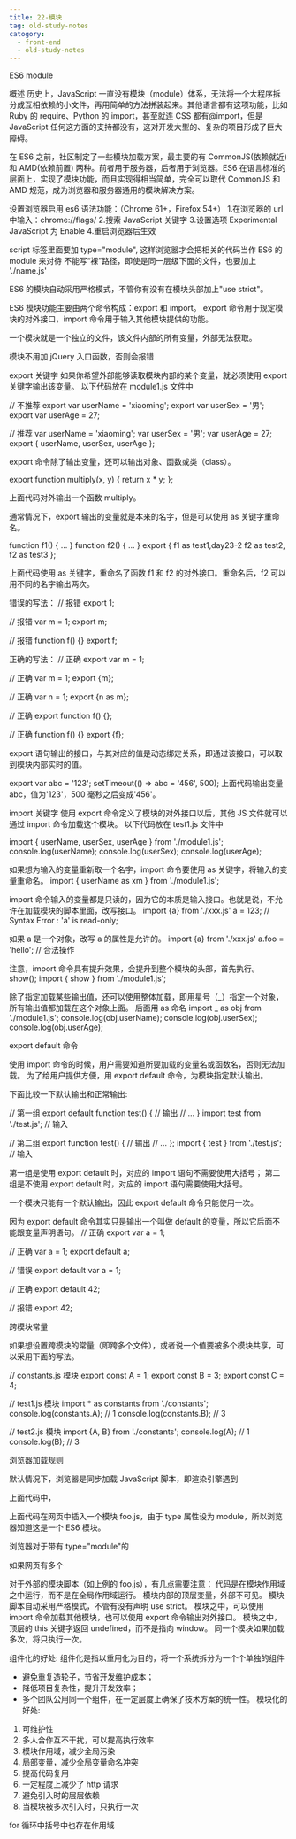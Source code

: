 ```yaml
---
title: 22-模块
tag: old-study-notes
catogory:
  - front-end
  - old-study-notes
---
```


ES6 module

概述
历史上，JavaScript 一直没有模块（module）体系，无法将一个大程序拆分成互相依赖的小文件，再用简单的方法拼装起来。其他语言都有这项功能，比如 Ruby 的 require、Python 的 import，甚至就连 CSS 都有@import，但是 JavaScript 任何这方面的支持都没有，这对开发大型的、复杂的项目形成了巨大障碍。

在 ES6 之前，社区制定了一些模块加载方案，最主要的有 CommonJS(依赖就近) 和 AMD(依赖前置) 两种。前者用于服务器，后者用于浏览器。ES6 在语言标准的层面上，实现了模块功能，而且实现得相当简单，完全可以取代 CommonJS 和 AMD 规范，成为浏览器和服务器通用的模块解决方案。

设置浏览器启用 es6 语法功能：（Chrome 61+，Firefox 54+） 1.在浏览器的 url 中输入：chrome://flags/ 2.搜索 JavaScript 关键字 3.设置选项 Experimental JavaScript 为 Enable 4.重启浏览器后生效

script 标签里面要加 type="module", 这样浏览器才会把相关的代码当作 ES6 的 module 来对待
不能写“裸”路径，即使是同一层级下面的文件，也要加上 './name.js'

ES6 的模块自动采用严格模式，不管你有没有在模块头部加上"use strict"。

ES6 模块功能主要由两个命令构成：export 和 import。
export 命令用于规定模块的对外接口，import 命令用于输入其他模块提供的功能。

一个模块就是一个独立的文件，该文件内部的所有变量，外部无法获取。

模块不用加 jQuery 入口函数，否则会报错

export 关键字
如果你希望外部能够读取模块内部的某个变量，就必须使用 export 关键字输出该变量。
以下代码放在 module1.js 文件中

// 不推荐
export var userName = 'xiaoming';
export var userSex = '男';
export var userAge = 27;

// 推荐
var userName = 'xiaoming';
var userSex = '男';
var userAge = 27;
export { userName, userSex, userAge };

export 命令除了输出变量，还可以输出对象、函数或类（class）。

export function multiply(x, y) {
return x \* y;
};

上面代码对外输出一个函数 multiply。

通常情况下，export 输出的变量就是本来的名字，但是可以使用 as 关键字重命名。

function f1() { ... }
function f2() { ... }
export {
f1 as test1,day23-2
f2 as test2,
f2 as test3
};

上面代码使用 as 关键字，重命名了函数 f1 和 f2 的对外接口。重命名后，f2 可以用不同的名字输出两次。

错误的写法：
// 报错
export 1;

// 报错
var m = 1;
export m;

// 报错
function f() {}
export f;

正确的写法：
// 正确
export var m = 1;

// 正确
var m = 1;
export {m};

// 正确
var n = 1;
export {n as m};

// 正确
export function f() {};

// 正确
function f() {}
export {f};

export 语句输出的接口，与其对应的值是动态绑定关系，即通过该接口，可以取到模块内部实时的值。

export var abc = '123';
setTimeout(() => abc = '456', 500);
上面代码输出变量 abc，值为'123'，500 毫秒之后变成'456'。

import 关键字
使用 export 命令定义了模块的对外接口以后，其他 JS 文件就可以通过 import 命令加载这个模块。
以下代码放在 test1.js 文件中

import { userName, userSex, userAge } from './module1.js';
console.log(userName);
console.log(userSex);
console.log(userAge);

如果想为输入的变量重新取一个名字，import 命令要使用 as 关键字，将输入的变量重命名。
import { userName as xm } from './module1.js';

import 命令输入的变量都是只读的，因为它的本质是输入接口。也就是说，不允许在加载模块的脚本里面，改写接口。
import {a} from './xxx.js'
a = 123; // Syntax Error : 'a' is read-only;

如果 a 是一个对象，改写 a 的属性是允许的。
import {a} from './xxx.js'
a.foo = 'hello'; // 合法操作

注意，import 命令具有提升效果，会提升到整个模块的头部，首先执行。
show();
import { show } from './module1.js';

除了指定加载某些输出值，还可以使用整体加载，即用星号（_）指定一个对象，所有输出值都加载在这个对象上面。
后面用 as 命名
import _ as obj from './module1.js';
console.log(obj.userName);
console.log(obj.userSex);
console.log(obj.userAge);

export default 命令

使用 import 命令的时候，用户需要知道所要加载的变量名或函数名，否则无法加载。
为了给用户提供方便，用 export default 命令，为模块指定默认输出。

下面比较一下默认输出和正常输出:

// 第一组
export default function test() { // 输出
// ...
}
import test from './test.js'; // 输入

// 第二组
export function test() { // 输出
// ...
};
import { test } from './test.js'; // 输入

第一组是使用 export default 时，对应的 import 语句不需要使用大括号；
第二组是不使用 export default 时，对应的 import 语句需要使用大括号。

一个模块只能有一个默认输出，因此 export default 命令只能使用一次。

因为 export default 命令其实只是输出一个叫做 default 的变量，所以它后面不能跟变量声明语句。
// 正确
export var a = 1;

// 正确
var a = 1;
export default a;

// 错误
export default var a = 1;

// 正确
export default 42;

// 报错
export 42;

跨模块常量

如果想设置跨模块的常量（即跨多个文件），或者说一个值要被多个模块共享，可以采用下面的写法。

// constants.js 模块
export const A = 1;
export const B = 3;
export const C = 4;

// test1.js 模块
import \* as constants from './constants';
console.log(constants.A); // 1
console.log(constants.B); // 3

// test2.js 模块
import {A, B} from './constants';
console.log(A); // 1
console.log(B); // 3

浏览器加载规则

默认情况下，浏览器是同步加载 JavaScript 脚本，即渲染引擎遇到<script>标签就会停下来，等到执行完脚本，再继续向下渲染。如果是外部脚本，还必须加入脚本下载的时间。
如果脚本体积很大，下载和执行的时间就会很长，因此造成浏览器堵塞，用户会感觉到浏览器“卡死”了，没有任何响应。

浏览器允许脚本异步加载，下面就是两种异步加载的语法：

<script src="path/to/myModule.js" defer></script>
<script src="path/to/myModule.js" async></script>

上面代码中，<script>标签打开 defer 或 async 属性，脚本就会异步加载。渲染引擎遇到这一行命令，就会开始下载外部脚本，但不会等它下载和执行，而是直接执行后面的命令。

defer 与 async 的区别是：
defer 要等到整个页面在内存中正常渲染结束（DOM 结构完全生成，以及其他脚本执行完成），才会执行；
async 一旦下载完，渲染引擎就会中断渲染，执行这个脚本以后，再继续渲染。
一句话，defer 是“渲染完再执行”，async 是“下载完就执行”。
如果有多个 defer 脚本，会按照它们在页面出现的顺序加载，而多个 async 脚本是不能保证加载顺序的。

浏览器加载 ES6 模块，也使用<script>标签，但是要加入 type="module"属性。

<script type="module" src="./foo.js"></script>

上面代码在网页中插入一个模块 foo.js，由于 type 属性设为 module，所以浏览器知道这是一个 ES6 模块。

浏览器对于带有 type="module"的<script>，都是异步加载，不会造成堵塞浏览器，即等到整个页面渲染完，再执行模块脚本，等同于打开了<script>标签的 defer 属性。

<script type="module" src="./foo.js"></script>
<!-- 等同于 -->
<script type="module" src="./foo.js" defer></script>

如果网页有多个<script type="module">，它们会按照在页面出现的顺序依次执行。

ES6 模块也允许内嵌在网页中，语法行为与加载外部脚本完全一致。

<script type="module">
    import utils from "./utils.js";
    // other code
    // ...
</script>

对于外部的模块脚本（如上例的 foo.js），有几点需要注意：
代码是在模块作用域之中运行，而不是在全局作用域运行。
模块内部的顶层变量，外部不可见。
模块脚本自动采用严格模式，不管有没有声明 use strict。
模块之中，可以使用 import 命令加载其他模块，也可以使用 export 命令输出对外接口。
模块之中，顶层的 this 关键字返回 undefined，而不是指向 window。
同一个模块如果加载多次，将只执行一次。

组件化的好处:
组件化是指以重用化为目的，将一个系统拆分为一个个单独的组件

- 避免重复造轮子，节省开发维护成本；
- 降低项目复杂性，提升开发效率；
- 多个团队公用同一个组件，在一定层度上确保了技术方案的统一性。
  模块化的好处:

1. 可维护性
2. 多人合作互不干扰，可以提高执行效率
3. 模块作用域，减少全局污染
4. 局部变量，减少全局变量命名冲突
5. 提高代码复用
6. 一定程度上减少了 http 请求
7. 避免引入时的层层依赖
8. 当模块被多次引入时，只执行一次

for 循环中括号中也存在作用域
